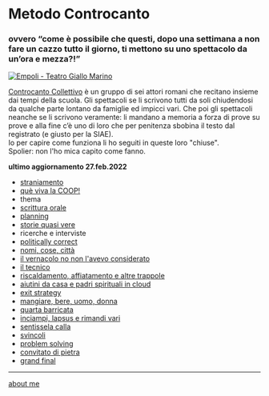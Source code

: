 # Metodo Controcanto  
### ovvero “come è possibile che questi, dopo una settimana a non fare un cazzo tutto il giorno, ti mettono su uno spettacolo da un’ora e mezza?!”

[![]( https://live.staticflickr.com/65535/51783179006_b48dbd8895_c.jpg "Empoli - Teatro Giallo Marino")](https://flic.kr/s/aHBqjzwAJ2) 

[Controcanto Collettivo](https://www.controcantocollettivo.it) è un gruppo di sei attori romani che recitano insieme dai tempi della scuola. Gli spettacoli se li scrivono tutti da soli chiudendosi da qualche parte lontano da famiglie ed impicci vari. Che poi gli spettacoli neanche se li scrivono veramente: li mandano a memoria a forza di prove su prove e alla fine c’è uno di loro che per penitenza sbobina il testo dal registrato (e giusto per la SIAE).  
Io per capire come funziona li ho seguiti in queste loro "chiuse".  
Spolier: non l'ho mica capito come fanno. 

**ultimo aggiornamento 27.feb.2022**  

- [straniamento](https://cacioman.github.io/controcanto010.html)    
- [què viva la COOP!](https://cacioman.github.io/controcanto018.html)    
- thema 
- [scrittura orale](https://cacioman.github.io/controcanto002.html)    
- [planning](https://cacioman.github.io/controcanto012.html)    
- [storie quasi vere](https://cacioman.github.io/controcanto001.html)  
- ricerche e interviste  
- [politically correct](https://cacioman.github.io/controcanto003.html)  
- [nomi, cose, città](https://cacioman.github.io/controcanto021.html)   
- [il vernacolo no non l'avevo considerato](https://cacioman.github.io/controcanto019.html)  
- [il tecnico](https://cacioman.github.io/controcanto017.html)  
- [riscaldamento, affiatamento e altre trappole](https://cacioman.github.io/controcanto014.html)  
- [aiutini da casa e padri spirituali in cloud](https://cacioman.github.io/controcanto015.html)  
- [exit strategy](https://cacioman.github.io/controcanto007.html)  
- [mangiare, bere, uomo, donna](https://cacioman.github.io/controcanto008.html)  
- [quarta barricata](https://cacioman.github.io/controcanto011.html)  
- [inciampi, lapsus e rimandi vari](https://cacioman.github.io/controcanto005.html)  
- [sentissela calla](https://cacioman.github.io/controcanto004.html)  
- [svincoli](https://cacioman.github.io/controcanto013.html)  
- [problem solving](https://cacioman.github.io/controcanto006.html)  
- [convitato di pietra](https://cacioman.github.io/controcanto009.html)  
- [grand final](https://cacioman.github.io/controcanto016.html)  

---  
[about me](https://about.me/cacioman)

